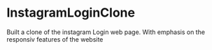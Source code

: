 # InstagramLoginClone

Built a clone of the instagram Login web page. With emphasis on the responsiv features of the website
